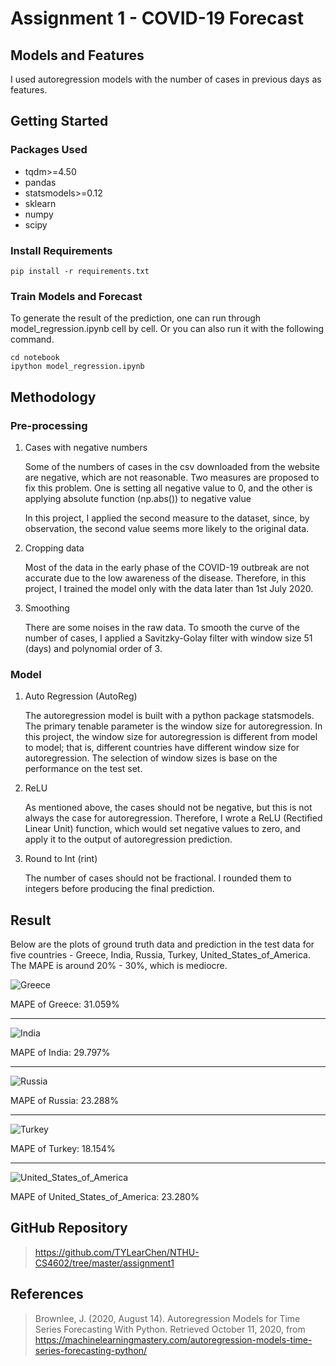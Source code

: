 # Assignment 1 - COVID-19 Forecast

## **Models and Features**

I used autoregression models with the number of cases in previous days as features.

## Getting Started

### Packages Used

- tqdm>=4.50
- pandas
- statsmodels>=0.12
- sklearn
- numpy
- scipy

### Install Requirements

    pip install -r requirements.txt

### Train Models and Forecast

To generate the result of the prediction, one can run through model_regression.ipynb cell by cell.
Or you can also run it with the following command.

    cd notebook
    ipython model_regression.ipynb
    
## Methodology

### Pre-processing

1. Cases with negative numbers
    
    Some of the numbers of cases in the csv downloaded from the website are negative, which are not reasonable. Two measures are proposed to fix this problem. One is setting all negative value to 0, and the other is applying absolute function (np.abs()) to negative value
    
    In this project, I applied the second measure to the dataset, since, by observation, the second value seems more likely to the original data.

2. Cropping data

    Most of the data in the early phase of the COVID-19 outbreak are not accurate due to the low awareness of the disease. Therefore, in this project, I trained the model only with the data later than 1st July 2020.

3. Smoothing

    There are some noises in the raw data. To smooth the curve of the number of cases, I applied a Savitzky-Golay filter with window size 51 (days) and polynomial order of 3.

### Model

1. Auto Regression (AutoReg)

    The autoregression model is built with a python package statsmodels. The primary tenable parameter is the window size for autoregression. In this project, the window size for autoregression is different from model to model; that is, different countries have different window size for autoregression. The selection of window sizes is base on the performance on the test set.

2. ReLU

    As mentioned above, the cases should not be negative, but this is not always the case for autoregression. Therefore, I wrote a ReLU (Rectified Linear Unit) function, which would set negative values to zero, and apply it to the output of autoregression prediction.

3. Round to Int (rint)

    The number of cases should not be fractional. I rounded them to integers before producing the final prediction.
    
## Result

Below are the plots of ground truth data and prediction in the test data for five countries - Greece, India, Russia, Turkey, United_States_of_America. 
The MAPE is around 20% - 30%, which is mediocre.

![Greece](https://raw.githubusercontent.com/TYLearChen/NTHU-CS4602/master/assignment1/image/Greece.png)

MAPE of Greece: 31.059%

---

![India](https://raw.githubusercontent.com/TYLearChen/NTHU-CS4602/master/assignment1/image/India.png)

MAPE of India: 29.797%

---

![Russia](https://raw.githubusercontent.com/TYLearChen/NTHU-CS4602/master/assignment1/image/Russia.png)

MAPE of Russia: 23.288%

---

![Turkey](https://raw.githubusercontent.com/TYLearChen/NTHU-CS4602/master/assignment1/image/Turkey.png)

MAPE of Turkey: 18.154%

---

![United_States_of_America](https://raw.githubusercontent.com/TYLearChen/NTHU-CS4602/master/assignment1/image/United_States_of_America.png)

MAPE of United_States_of_America: 23.280%

## GitHub Repository

> <https://github.com/TYLearChen/NTHU-CS4602/tree/master/assignment1>

## References

> Brownlee, J. (2020, August 14). Autoregression Models for Time Series Forecasting With Python. Retrieved October 11, 2020, from <https://machinelearningmastery.com/autoregression-models-time-series-forecasting-python/>
